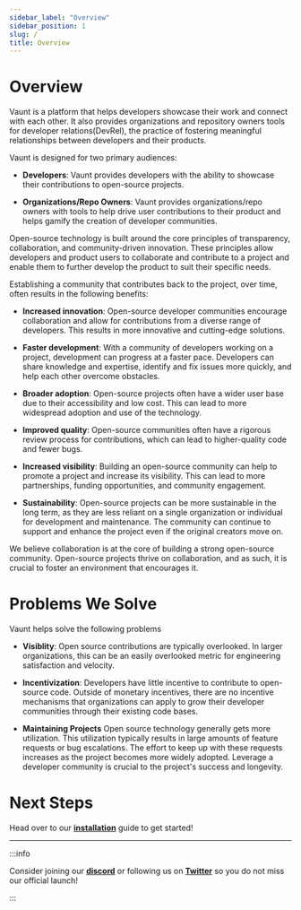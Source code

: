 ```yaml
---
sidebar_label: "Overview"
sidebar_position: 1
slug: /
title: Overview
---
```


# Overview


Vaunt is a platform that helps developers showcase their work and connect with each other. It also provides organizations and repository owners tools for developer relations(DevRel), the practice of fostering meaningful relationships between developers and their products.


Vaunt is designed for two primary audiences:

- **Developers**: Vaunt provides developers with the ability to showcase their contributions to open-source projects.

- **Organizations/Repo Owners**: Vaunt provides organizations/repo owners with tools to help drive user contributions to their product and helps gamify the creation of developer communities.

Open-source technology is built around the core principles of transparency, collaboration, and community-driven innovation. These principles allow developers and product users to collaborate and contribute to a project and enable them to further develop the product to suit their specific needs.

Establishing a community that contributes back to the project, over time, often results in the following benefits:

- **Increased innovation**: Open-source developer communities encourage collaboration and allow for contributions from a diverse range of developers. This results in more innovative and cutting-edge solutions.

- **Faster development**: With a community of developers working on a project, development can progress at a faster pace. Developers can share knowledge and expertise, identify and fix issues more quickly, and help each other overcome obstacles.

- **Broader adoption**: Open-source projects often have a wider user base due to their accessibility and low cost. This can lead to more widespread adoption and use of the technology.

- **Improved quality**: Open-source communities often have a rigorous review process for contributions, which can lead to higher-quality code and fewer bugs.

- **Increased visibility**: Building an open-source community can help to promote a project and increase its visibility. This can lead to more partnerships, funding opportunities, and community engagement.

- **Sustainability**: Open-source projects can be more sustainable in the long term, as they are less reliant on a single organization or individual for development and maintenance. The community can continue to support and enhance the project even if the original creators move on.

We believe collaboration is at the core of building a strong open-source community. Open-source projects thrive on collaboration, and as such, it is crucial to foster an environment that encourages it.

# Problems We Solve

Vaunt helps solve the following problems

- **Visiblity**: Open source contributions are typically overlooked. In larger organizations, this can be an easily overlooked metric for engineering satisfaction and velocity.

- **Incentivization**: Developers have little incentive to contribute to open-source code. Outside of monetary incentives, there are no incentive mechanisms that organizations can apply to grow their developer communities through their existing code bases.

- **Maintaining Projects** Open source technology generally gets more utilization. This utilization typically results in large amounts of feature requests or bug escalations. The effort to keep up with these requests increases as the project becomes more widely adopted. Leverage a developer community is crucial to the project's success and longevity.

# Next Steps

Head over to our **[installation](installation.md)** guide to get started!

---

:::info

Consider joining our **[discord](https://discord.gg/mn29Xkvry2)** or following us on **[Twitter](https://twitter.com/VauntDev)**
so you do not miss our official launch!

:::
